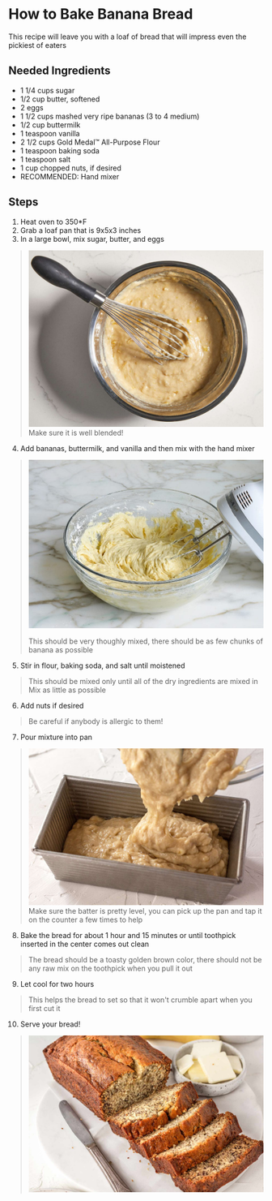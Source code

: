 # How to Bake Banana Bread
This recipe will leave you with a loaf of bread that will impress even the pickiest of eaters
## Needed Ingredients
- 1 1/4 cups sugar
- 1/2 cup butter, softened
- 2 eggs
- 1 1/2 cups mashed very ripe bananas (3 to 4 medium)
- 1/2 cup buttermilk
- 1 teaspoon vanilla
- 2 1/2 cups Gold Medal™ All-Purpose Flour
- 1 teaspoon baking soda
- 1 teaspoon salt
- 1 cup chopped nuts, if desired
- RECOMMENDED: Hand mixer
## Steps
1. Heat oven to 350*F
2. Grab a loaf pan that is 9x5x3 inches
3. In a large bowl, mix sugar, butter, and eggs
> ![mix](mix.jpg)
> Make sure it is well blended!
4. Add bananas, buttermilk, and vanilla and then mix with the hand mixer
> ![mixer](mixer.jpg)
> 
> This should be very thoughly mixed, there should be as few chunks of banana as possible
5. Stir in flour, baking soda, and salt until moistened
> This should be mixed only until all of the dry ingredients are mixed in
> Mix as little as possible
6. Add nuts if desired
> Be careful if anybody is allergic to them!
7. Pour mixture into pan
> ![pan](pan.jpg)
> Make sure the batter is pretty level, you can pick up the pan and tap it on the counter a few times to help
8. Bake the bread for about 1 hour and 15 minutes or until toothpick inserted in the center comes out clean
> The bread should be a toasty golden brown color, there should not be any raw mix on the toothpick when you pull it out
9. Let cool for two hours
> This helps the bread to set so that it won't crumble apart when you first cut it
10. Serve your bread!
> ![bread](bread.jpg)
